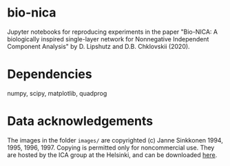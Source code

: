 # bio-nica
Jupyter notebooks for reproducing experiments in the paper "Bio-NICA: A biologically inspired single-layer network for Nonnegative Independent Component Analysis" by D. Lipshutz and D.B. Chklovskii (2020).

# Dependencies
numpy, scipy, matplotlib, quadprog

# Data acknowledgements
The images in the folder `images/` are copyrighted (c) Janne Sinkkonen 1994, 1995, 1996, 1997. Copying is permitted only for noncommercial use. They are hosted by the ICA group at the Helsinki, and can be downloaded [here](https://web.archive.org/web/20150412005848/https://research.ics.aalto.fi/ica/data/images/).
